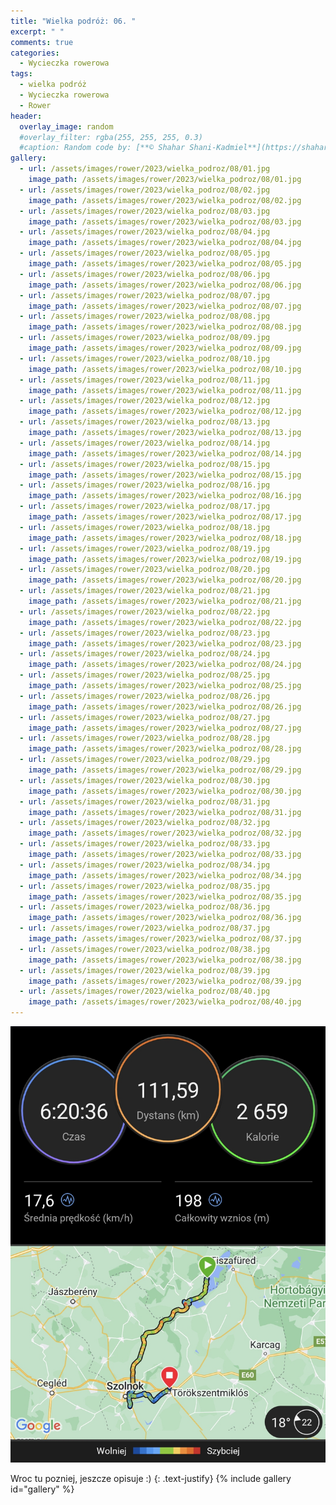 ```yaml
---
title: "Wielka podróż: 06. "
excerpt: " "
comments: true
categories:
  - Wycieczka rowerowa
tags:
  - wielka podróż
  - Wycieczka rowerowa
  - Rower
header:
  overlay_image: random
  #overlay_filter: rgba(255, 255, 255, 0.3)
  #caption: Random code by: [**© Shahar Shani-Kadmiel**](https://shaharkadmiel.github.io)"
gallery:
  - url: /assets/images/rower/2023/wielka_podroz/08/01.jpg
    image_path: /assets/images/rower/2023/wielka_podroz/08/01.jpg
  - url: /assets/images/rower/2023/wielka_podroz/08/02.jpg
    image_path: /assets/images/rower/2023/wielka_podroz/08/02.jpg
  - url: /assets/images/rower/2023/wielka_podroz/08/03.jpg
    image_path: /assets/images/rower/2023/wielka_podroz/08/03.jpg
  - url: /assets/images/rower/2023/wielka_podroz/08/04.jpg
    image_path: /assets/images/rower/2023/wielka_podroz/08/04.jpg
  - url: /assets/images/rower/2023/wielka_podroz/08/05.jpg
    image_path: /assets/images/rower/2023/wielka_podroz/08/05.jpg
  - url: /assets/images/rower/2023/wielka_podroz/08/06.jpg
    image_path: /assets/images/rower/2023/wielka_podroz/08/06.jpg
  - url: /assets/images/rower/2023/wielka_podroz/08/07.jpg
    image_path: /assets/images/rower/2023/wielka_podroz/08/07.jpg
  - url: /assets/images/rower/2023/wielka_podroz/08/08.jpg
    image_path: /assets/images/rower/2023/wielka_podroz/08/08.jpg
  - url: /assets/images/rower/2023/wielka_podroz/08/09.jpg
    image_path: /assets/images/rower/2023/wielka_podroz/08/09.jpg
  - url: /assets/images/rower/2023/wielka_podroz/08/10.jpg
    image_path: /assets/images/rower/2023/wielka_podroz/08/10.jpg
  - url: /assets/images/rower/2023/wielka_podroz/08/11.jpg
    image_path: /assets/images/rower/2023/wielka_podroz/08/11.jpg
  - url: /assets/images/rower/2023/wielka_podroz/08/12.jpg
    image_path: /assets/images/rower/2023/wielka_podroz/08/12.jpg
  - url: /assets/images/rower/2023/wielka_podroz/08/13.jpg
    image_path: /assets/images/rower/2023/wielka_podroz/08/13.jpg
  - url: /assets/images/rower/2023/wielka_podroz/08/14.jpg
    image_path: /assets/images/rower/2023/wielka_podroz/08/14.jpg
  - url: /assets/images/rower/2023/wielka_podroz/08/15.jpg
    image_path: /assets/images/rower/2023/wielka_podroz/08/15.jpg
  - url: /assets/images/rower/2023/wielka_podroz/08/16.jpg
    image_path: /assets/images/rower/2023/wielka_podroz/08/16.jpg
  - url: /assets/images/rower/2023/wielka_podroz/08/17.jpg
    image_path: /assets/images/rower/2023/wielka_podroz/08/17.jpg
  - url: /assets/images/rower/2023/wielka_podroz/08/18.jpg
    image_path: /assets/images/rower/2023/wielka_podroz/08/18.jpg
  - url: /assets/images/rower/2023/wielka_podroz/08/19.jpg
    image_path: /assets/images/rower/2023/wielka_podroz/08/19.jpg
  - url: /assets/images/rower/2023/wielka_podroz/08/20.jpg
    image_path: /assets/images/rower/2023/wielka_podroz/08/20.jpg
  - url: /assets/images/rower/2023/wielka_podroz/08/21.jpg
    image_path: /assets/images/rower/2023/wielka_podroz/08/21.jpg
  - url: /assets/images/rower/2023/wielka_podroz/08/22.jpg
    image_path: /assets/images/rower/2023/wielka_podroz/08/22.jpg
  - url: /assets/images/rower/2023/wielka_podroz/08/23.jpg
    image_path: /assets/images/rower/2023/wielka_podroz/08/23.jpg
  - url: /assets/images/rower/2023/wielka_podroz/08/24.jpg
    image_path: /assets/images/rower/2023/wielka_podroz/08/24.jpg
  - url: /assets/images/rower/2023/wielka_podroz/08/25.jpg
    image_path: /assets/images/rower/2023/wielka_podroz/08/25.jpg
  - url: /assets/images/rower/2023/wielka_podroz/08/26.jpg
    image_path: /assets/images/rower/2023/wielka_podroz/08/26.jpg
  - url: /assets/images/rower/2023/wielka_podroz/08/27.jpg
    image_path: /assets/images/rower/2023/wielka_podroz/08/27.jpg
  - url: /assets/images/rower/2023/wielka_podroz/08/28.jpg
    image_path: /assets/images/rower/2023/wielka_podroz/08/28.jpg
  - url: /assets/images/rower/2023/wielka_podroz/08/29.jpg
    image_path: /assets/images/rower/2023/wielka_podroz/08/29.jpg
  - url: /assets/images/rower/2023/wielka_podroz/08/30.jpg
    image_path: /assets/images/rower/2023/wielka_podroz/08/30.jpg
  - url: /assets/images/rower/2023/wielka_podroz/08/31.jpg
    image_path: /assets/images/rower/2023/wielka_podroz/08/31.jpg
  - url: /assets/images/rower/2023/wielka_podroz/08/32.jpg
    image_path: /assets/images/rower/2023/wielka_podroz/08/32.jpg
  - url: /assets/images/rower/2023/wielka_podroz/08/33.jpg
    image_path: /assets/images/rower/2023/wielka_podroz/08/33.jpg
  - url: /assets/images/rower/2023/wielka_podroz/08/34.jpg
    image_path: /assets/images/rower/2023/wielka_podroz/08/34.jpg
  - url: /assets/images/rower/2023/wielka_podroz/08/35.jpg
    image_path: /assets/images/rower/2023/wielka_podroz/08/35.jpg
  - url: /assets/images/rower/2023/wielka_podroz/08/36.jpg
    image_path: /assets/images/rower/2023/wielka_podroz/08/36.jpg
  - url: /assets/images/rower/2023/wielka_podroz/08/37.jpg
    image_path: /assets/images/rower/2023/wielka_podroz/08/37.jpg
  - url: /assets/images/rower/2023/wielka_podroz/08/38.jpg
    image_path: /assets/images/rower/2023/wielka_podroz/08/38.jpg
  - url: /assets/images/rower/2023/wielka_podroz/08/39.jpg
    image_path: /assets/images/rower/2023/wielka_podroz/08/39.jpg
  - url: /assets/images/rower/2023/wielka_podroz/08/40.jpg
    image_path: /assets/images/rower/2023/wielka_podroz/08/40.jpg
---
```

![mapka](/assets/images/rower/2023/wielka_podroz/08/mapka.png)

Wroc tu pozniej, jeszcze opisuje :)
{: .text-justify}
{% include gallery id="gallery" %}
